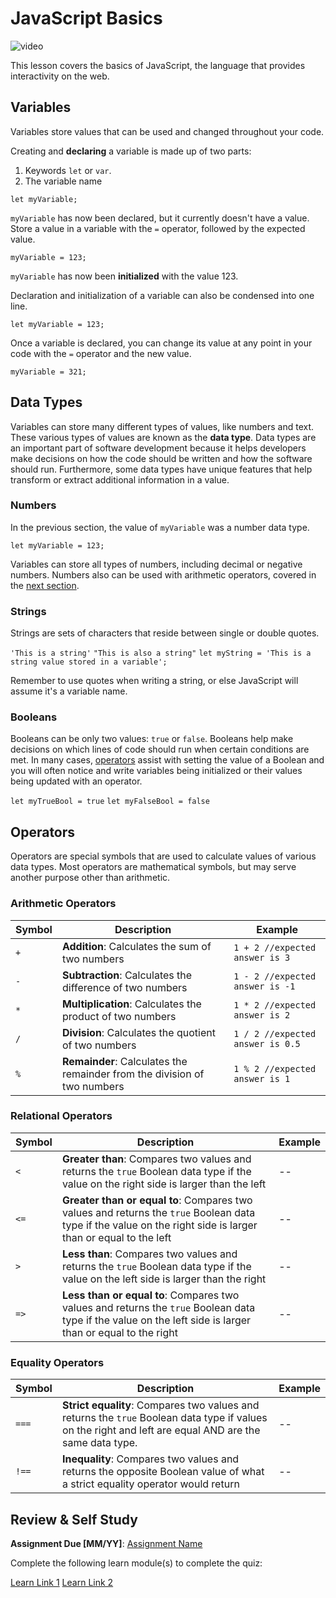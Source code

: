 # JavaScript Basics

![video](video-url)

This lesson covers the basics of JavaScript, the language that provides interactivity on the web.

## Variables

Variables store values that can be used and changed throughout your code.

Creating and **declaring** a variable is made up of two parts:

 1. Keywords `let` or `var`.
 1. The variable name

`let myVariable;`

`myVariable` has now been declared, but it currently doesn't have a value. Store a value in a variable with the `=` operator, followed by the expected value.

`myVariable = 123;`

`myVariable` has now been **initialized** with the value 123.

Declaration and initialization of a variable can also be condensed into one line.

`let myVariable = 123;`

Once a variable is declared, you can change its value at any point in your code with the `=` operator and the new value.

`myVariable = 321;`

## Data Types

Variables can store many different types of values, like numbers and text. These various types of values are known as the **data type**. Data types are an important part of software development because it helps developers make decisions on how the code should be written and how the software should run. Furthermore, some data types have unique features that help transform or extract additional information in a value.

### Numbers

In the previous section, the value of `myVariable` was a number data type.

`let myVariable = 123;`

Variables can store all types of numbers, including decimal or negative numbers. Numbers also can be used with arithmetic operators, covered in the [next section](#operators).

### Strings

Strings are sets of characters that reside between single or double quotes.

`'This is a string'`
`"This is also a string"`
`let myString = 'This is a string value stored in a variable';`

Remember to use quotes when writing a string, or else JavaScript will assume it's a variable name.

### Booleans

Booleans can be only two values: `true` or `false`. Booleans help make decisions on which lines of code should run when certain conditions are met. In many cases, [operators](#operators) assist with setting the value of a Boolean and you will often notice and write variables being initialized or their values being updated with an operator.

`let myTrueBool = true`
`let myFalseBool = false`

## Operators

Operators are special symbols that are used to calculate values of various data types. Most operators are mathematical symbols, but may serve another purpose other than arithmetic.

### Arithmetic Operators

Symbol | Description | Example
-- | -- | --
`+` | **Addition**: Calculates the sum of two numbers | `1 + 2 //expected answer is 3`
`-`| **Subtraction**: Calculates the difference of two numbers | `1 - 2 //expected answer is -1`
`*`| **Multiplication**: Calculates the product of two numbers | `1 * 2 //expected answer is 2`
`/` | **Division**: Calculates the quotient of two numbers | `1 / 2 //expected answer is 0.5`
`%` | **Remainder**: Calculates the remainder from the division of two numbers | `1 % 2 //expected answer is 1`

### Relational Operators

Symbol | Description | Example
-- | -- | --
`<` | **Greater than**: Compares two values and returns the `true` Boolean data type if the value on the right side is larger than the left | --
`<=`| **Greater than or equal to**: Compares two values and returns the `true` Boolean data type if the value on the right side is larger than or equal to the left | --
`>` | **Less than**: Compares two values and returns the `true` Boolean data type if the value on the left side is larger than the right | --
`=>` | **Less than or equal to**: Compares two values and returns the `true` Boolean data type if the value on the left side is larger than or equal to the right  | --

### Equality Operators

Symbol | Description | Example
-- | -- | --
`===` | **Strict equality**: Compares two values and returns the `true` Boolean data type if values on the right and left are equal AND are the same data type. | --
`!==` | **Inequality**: Compares two values and returns the opposite Boolean value of what a strict equality operator would return  | --

## Review & Self Study

**Assignment Due [MM/YY]**: [Assignment Name](assignment.md)

Complete the following learn module(s) to complete the quiz:

[Learn Link 1]()
[Learn Link 2]()